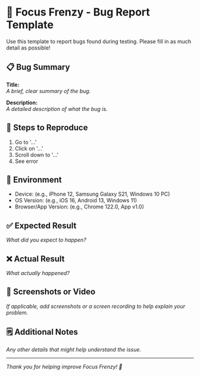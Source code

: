 # 🐞 Focus Frenzy - Bug Report Template

Use this template to report bugs found during testing. Please fill in as much detail as possible!

## 📋 Bug Summary

**Title:**  
_A brief, clear summary of the bug._

**Description:**  
_A detailed description of what the bug is._

## 🧪 Steps to Reproduce

1. Go to '...'
2. Click on '...'
3. Scroll down to '...'
4. See error

## 📱 Environment

- Device: (e.g., iPhone 12, Samsung Galaxy S21, Windows 10 PC)
- OS Version: (e.g., iOS 16, Android 13, Windows 11)
- Browser/App Version: (e.g., Chrome 122.0, App v1.0)

## ✅ Expected Result

_What did you expect to happen?_

## ❌ Actual Result

_What actually happened?_

## 📸 Screenshots or Video

_If applicable, add screenshots or a screen recording to help explain your problem._

## 🗒️ Additional Notes

_Any other details that might help understand the issue._

---

*Thank you for helping improve Focus Frenzy! 🚀*
